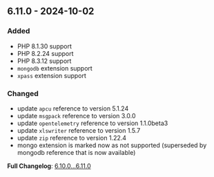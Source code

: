 
## 6.11.0 - 2024-10-02

### Added

- PHP 8.1.30 support
- PHP 8.2.24 support
- PHP 8.3.12 support
- `mongodb` extension support
- `xpass` extension support

### Changed

- update `apcu` reference to version 5.1.24
- update `msgpack` reference to version 3.0.0
- update `opentelemetry` reference to version 1.1.0beta3
- update `xlswriter` reference to version 1.5.7
- update `zip` reference to version 1.22.4
- mongo extension is marked now as not supported (superseded by mongodb reference that is now available)

**Full Changelog**: [6.10.0...6.11.0](https://github.com/llaville/php-compatinfo-db/compare/6.10.0...6.11.0)
